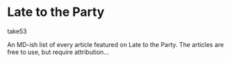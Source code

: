 # Late to the Party

take53

An MD-ish list of every article featured on Late to the Party. The articles are free to use, but require attribution...

